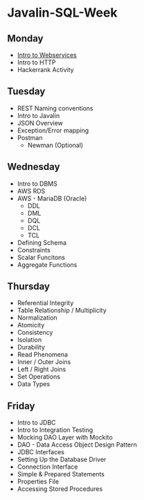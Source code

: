 # Javalin-SQL-Week

## Monday
 - [Intro to Webservices](https://github.com/LiquidPlummer/Javalin-SQL-Week/blob/main/notes/intro-to-webservice.md)
 - Intro to HTTP
 - Hackerrank Activity

## Tuesday
 - REST Naming conventions
 - Intro to Javalin
 - JSON Overview
 - Exception/Error mapping
 - Postman
   - Newman (Optional)

## Wednesday
 - Intro to DBMS
 - AWS RDS
 - AWS - MariaDB (Oracle)
   - DDL
   - DML
   - DQL
   - DCL
   - TCL
 - Defining Schema
 - Constraints
 - Scalar Funcitons
 - Aggregate Functions

## Thursday
 - Referential Integrity
 - Table Relationship / Multiplicity
 - Normalization
 - Atomicity
 - Consistency
 - Isolation
 - Durability
 - Read Phenomena
 - Inner / Outer Joins
 - Left / Right Joins
 - Set Operations
 - Data Types

## Friday
 - Intro to JDBC
 - Intro to Integration Testing
 - Mocking DAO Layer with Mockito
 - DAO - Data Access Object Design Pattern
 - JDBC Interfaces
 - Setting Up the Database Driver
 - Connection Interface
 - Simple & Prepared Statements
 - Properties File
 - Accessing Stored Procedures
